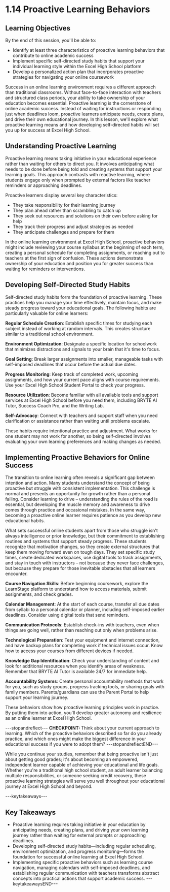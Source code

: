 # 1.14 Proactive Learning Behaviors

## Learning Objectives

By the end of this session, you'll be able to:

- Identify at least three characteristics of proactive learning behaviors that contribute to online academic success
- Implement specific self-directed study habits that support your individual learning style within the Excel High School platform
- Develop a personalized action plan that incorporates proactive strategies for navigating your online coursework

Success in an online learning environment requires a different approach than traditional classrooms. Without face-to-face interaction with teachers and structured class periods, your ability to take ownership of your education becomes essential. Proactive learning is the cornerstone of online academic success. Instead of waiting for instructions or responding just when deadlines loom, proactive learners anticipate needs, create plans, and drive their own educational journey. In this lesson, we'll explore what proactive learning means and how developing self-directed habits will set you up for success at Excel High School.

## Understanding Proactive Learning

Proactive learning means taking initiative in your educational experience rather than waiting for others to direct you. It involves anticipating what needs to be done before being told and creating systems that support your learning goals. This approach contrasts with reactive learning, where students engage only when prompted by external factors like teacher reminders or approaching deadlines.

Proactive learners display several key characteristics:

- They take responsibility for their learning journey
- They plan ahead rather than scrambling to catch up
- They seek out resources and solutions on their own before asking for help
- They track their progress and adjust strategies as needed
- They anticipate challenges and prepare for them

In the online learning environment at Excel High School, proactive behaviors might include reviewing your course syllabus at the beginning of each term, creating a personal schedule for completing assignments, or reaching out to teachers at the first sign of confusion. These actions demonstrate ownership of your education and position you for greater success than waiting for reminders or interventions.

## Developing Self-Directed Study Habits

Self-directed study habits form the foundation of proactive learning. These practices help you manage your time effectively, maintain focus, and make steady progress toward your educational goals. The following habits are particularly valuable for online learners:

**Regular Schedule Creation**: Establish specific times for studying each subject instead of working at random intervals. This creates structure similar to a traditional school environment.

**Environment Optimization**: Designate a specific location for schoolwork that minimizes distractions and signals to your brain that it's time to focus.

**Goal Setting**: Break larger assignments into smaller, manageable tasks with self-imposed deadlines that occur before the actual due dates.

**Progress Monitoring**: Keep track of completed work, upcoming assignments, and how your current pace aligns with course requirements. Use your Excel High School Student Portal to check your progress.

**Resource Utilization**: Become familiar with all available tools and support services at Excel High School before you need them, including BRYTE AI Tutor, Success Coach Pro, and the Writing Lab.

**Self-Advocacy**: Connect with teachers and support staff when you need clarification or assistance rather than waiting until problems escalate.

These habits require intentional practice and adjustment. What works for one student may not work for another, so being self-directed involves evaluating your own learning preferences and making changes as needed.

## Implementing Proactive Behaviors for Online Success

The transition to online learning often reveals a significant gap between intention and action. Many students understand the concept of being proactive but struggle with consistent implementation. This challenge is normal and presents an opportunity for growth rather than a personal failing. Consider learning to drive – understanding the rules of the road is essential, but developing the muscle memory and awareness to drive comes through practice and occasional mistakes. In the same way, becoming a proactive online learner requires patience as you develop new educational habits.

What sets successful online students apart from those who struggle isn't always intelligence or prior knowledge, but their commitment to establishing routines and systems that support steady progress. These students recognize that motivation changes, so they create external structures that keep them moving forward even on tough days. They set specific study times, create dedicated workspaces, use digital tools to track assignments, and stay in touch with instructors – not because they never face challenges, but because they prepare for those inevitable obstacles that all learners encounter.

**Course Navigation Skills**: Before beginning coursework, explore the LearnStage platform to understand how to access materials, submit assignments, and check grades.

**Calendar Management**: At the start of each course, transfer all due dates from syllabi to a personal calendar or planner, including self-imposed earlier deadlines. Consider using digital tools that send reminders.

**Communication Protocols**: Establish check-ins with teachers, even when things are going well, rather than reaching out only when problems arise.

**Technological Preparation**: Test your equipment and internet connection, and have backup plans for completing work if technical issues occur. Know how to access your courses from different devices if needed.

**Knowledge Gap Identification**: Check your understanding of content and look for additional resources when you identify areas of weakness. Remember that BRYTE AI Tutor is available 24/7 for immediate help.

**Accountability Systems**: Create personal accountability methods that work for you, such as study groups, progress tracking tools, or sharing goals with family members. Parents/guardians can use the Parent Portal to help support your learning journey.

These behaviors show how proactive learning principles work in practice. By putting them into action, you'll develop greater autonomy and resilience as an online learner at Excel High School.

---stopandreflect---
**CHECKPOINT:** Think about your current approach to learning. Which of the proactive behaviors described so far do you already practice, and which ones might make the biggest difference in your educational success if you were to adopt them?
---stopandreflectEND---

While you continue your studies, remember that being proactive isn't just about getting good grades; it's about becoming an empowered, independent learner capable of achieving your educational and life goals. Whether you're a traditional high school student, an adult learner balancing multiple responsibilities, or someone seeking credit recovery, these proactive learning strategies will serve you well throughout your educational journey at Excel High School and beyond.

---keytakeaways---
## Key Takeaways

- Proactive learning requires taking initiative in your education by anticipating needs, creating plans, and driving your own learning journey rather than waiting for external prompts or approaching deadlines.
- Developing self-directed study habits—including regular scheduling, environment optimization, and progress monitoring—forms the foundation for successful online learning at Excel High School.
- Implementing specific proactive behaviors such as learning course navigation, managing calendars with self-imposed deadlines, and establishing regular communication with teachers transforms abstract concepts into practical actions that support academic success.
---keytakeawaysEND---

